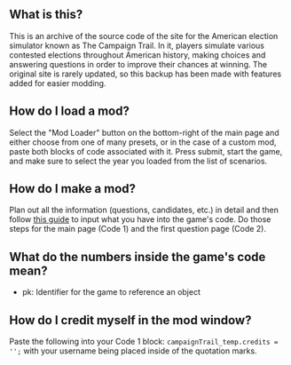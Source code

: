 ## What is this?
This is an archive of the source code of the site for the American election simulator known as The Campaign Trail. In it, players simulate various contested elections throughout American history, making choices and answering questions in order to improve their chances at winning. The original site is rarely updated, so this backup has been made with features added for easier modding. 

## How do I load a mod?
Select the "Mod Loader" button on the bottom-right of the main page and either choose from one of many presets, or in the case of a custom mod, paste both blocks of code associated with it. Press submit, start the game, and make sure to select the year you loaded from the list of scenarios.

## How do I make a mod?
Plan out all the information (questions, candidates, etc.) in detail and then follow [this guide](https://imgur.com/a/Tj9I2Br) to input what you have into the game's code. Do those steps for the main page (Code 1) and the first question page (Code 2).

## What do the numbers inside the game's code mean?
- pk: Identifier for the game to reference an object

## How do I credit myself in the mod window?
Paste the following into your Code 1 block: `campaignTrail_temp.credits = '';` with your username being placed inside of the quotation marks. 
